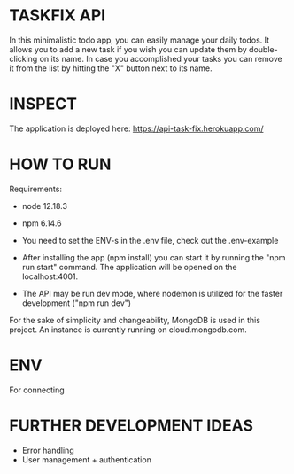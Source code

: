
# TASKFIX API
In this minimalistic todo app, you can easily manage your daily todos. 
It allows you to add a new task if you wish you can update them by double-clicking on its name. 
In case you accomplished your tasks you can remove it from the list by hitting the "X" button next to its name.


# INSPECT
The application is deployed here:
https://api-task-fix.herokuapp.com/


# HOW TO RUN
Requirements:
- node 12.18.3
- npm 6.14.6

- You need to set the ENV-s in the .env file, check out the .env-example 
- After installing the app (npm install) you can start it by running the "npm run start" command. The application will be opened on the localhost:4001.
- The API may be run dev mode, where nodemon is utilized for the faster development ("npm run dev")


For the sake of simplicity and changeability, MongoDB is used in this project. 
An instance is currently running on cloud.mongodb.com.


# ENV
For connecting 

# FURTHER DEVELOPMENT IDEAS
- Error handling 
- User management + authentication
